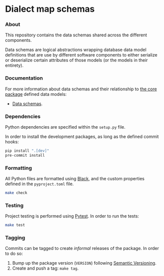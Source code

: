 # Dialect map schemas

### About
This repository contains the data schemas shared across the different components.

Data schemas are logical abstractions wrapping database data model definitions that
are use by different software components to either serialize or deserialize certain
attributes of those models (or the models in their entirety).


### Documentation
For more information about data schemas and their relationship to [the core package][dialect-map-core]
defined data models:

- [Data schemas][docs-schemas].


### Dependencies
Python dependencies are specified within the `setup.py` file.

In order to install the development packages, as long as the defined commit hooks:
```sh
pip install ".[dev]"
pre-commit install
```


### Formatting
All Python files are formatted using [Black][web-black], and the custom properties defined
in the `pyproject.toml` file.
```sh
make check
```


### Testing
Project testing is performed using [Pytest][web-pytest]. In order to run the tests:
```sh
make test
```


### Tagging
Commits can be tagged to create _informal_ releases of the package. In order to do so:

1. Bump up the package version (`VERSION`) following [Semantic Versioning][web-semver].
2. Create and push a tag: `make tag`.


[dialect-map-core]: https://github.com/dialect-map/dialect-map-core
[docs-schemas]: docs/schemas.md
[web-black]: https://black.readthedocs.io/en/stable/
[web-pytest]: https://docs.pytest.org/en/latest/#
[web-semver]: https://semver.org/

